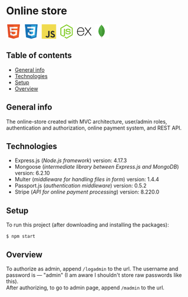 # Online store
<img src="https://github.com/devicons/devicon/blob/master/icons/html5/html5-original.svg" title="HTML5" alt="HTML" width="40" height="40"/>&nbsp;
<img src="https://github.com/devicons/devicon/blob/master/icons/css3/css3-original.svg"  title="CSS3" alt="CSS" width="40" height="40"/>&nbsp;
<img src="https://github.com/devicons/devicon/blob/master/icons/javascript/javascript-original.svg" title="JavaScript" alt="JavaScript" width="40" height="40"/>&nbsp;
<img src="https://github.com/devicons/devicon/blob/master/icons/nodejs/nodejs-original.svg" title="Node.js" alt="Node.js" width="40" height="40"/>&nbsp;
<img src="https://github.com/devicons/devicon/blob/master/icons/express/express-original.svg" title="Express" alt="Express" width="40" height="40"/>&nbsp;
<img src="https://github.com/devicons/devicon/blob/master/icons/mongodb/mongodb-original.svg" title="MongoDB" alt="MongoDB" width="40" height="40"/>&nbsp;


## Table of contents
- [General info](#general-info)
- [Technologies](#technologies)
- [Setup](#setup)
- [Overview](#overview)


## General info
The online-store created with MVC architecture, user/admin roles, authentication and authorization, online payment system, and REST API.

## Technologies

- Express.js (<i>Node.js framework</i>) version: 4.17.3
- Mongoose (<i>intermediate library between Express.js and MongoDB</i>) version: 6.2.10
- Multer (<i>middleware for handling files in form</i>) version: 1.4.4
- Passport.js (<i>authentication middleware</i>) version: 0.5.2
- Stripe (<i>API for online payment processing</i>) version: 8.220.0

## Setup

To run this project (after downloading and installing the packages):

```
$ npm start
```

## Overview

To authorize as admin, append `/logadmin` to the url. The username and password is — "admin" (I am aware I shouldn't store raw passwords like this). <br>
After authorizing, to go to admin page, append `/madmin` to the url.
